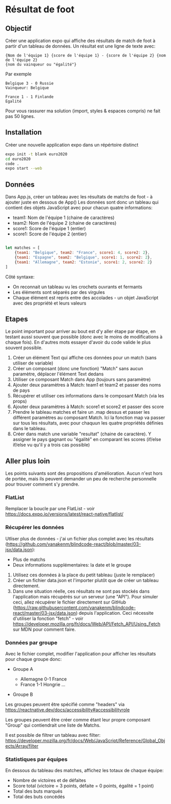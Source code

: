 # Résultat de foot

## Objectif

Créer une application expo qui affiche des résultats de match de foot à partir d'un tableau de données. Un résultat est une ligne de texte avec:

    {Nom de l'équipe 1} {score de l'équipe 1} - {score de l'équipe 2} {nom de l'équipe 2}
    {nom du vainqueur ou "égalité"}

Par exemple

    Belgique 3 - 0 Russie
    Vainqueur: Belgique

    France 1 - 1 Finlande
    Egalité

Pour vous rassurer ma solution (import, styles & espaces compris) ne fait pas 50 lignes.

## Installation

Créer une nouvelle application expo dans un répértoire distinct

```bash
expo init -t blank euro2020
cd euro2020
code .
expo start --web
```

## Données

Dans App.js, créer un tableau avec les résultats de matchs de foot - à ajouter juste en dessous de App()
Les données sont donc un tableau qui contient des objets JavaScript avec pour chacun quatre informations:

- team1: Nom de l'équipe 1 (chaine de caractères)
- team2: Nom de l'équipe 2 (chaine de caractères)
- score1: Score de l'équipe 1 (entier)
- score1: Score de l'équipe 2 (entier)

```Javascript

let matches = [
    {team1: "Belgique", team2: "France", score1: 4, score2: 2},
    {team1: "Espagne", team2: "Belgique", score1: 1, score2: 2},
    {team1: "Allemagne", team2: "Estonie", score1: 2, score2: 2}
]
```

Côté syntaxe:

- On reconnait un tableau vu les crochets ouvrants et fermants
- Les éléments sont séparés par des virgules
- Chaque élément est repris entre des accolades - un objet JavaScript avec des propriété et leurs valeurs 

## Etapes

Le point important pour arriver au bout est d'y aller étape par étape, en testant aussi souvent que possible (donc avec le moins de modifications à chaque fois). En d'autres mots essayer d'avoir du code valide le plus souvent possible.

1. Créer un élément Text qui affiche ces données pour un match (sans utiliser de variable)
2. Créer un composant (donc une fonction) "Match" sans aucun paramètre, déplacer l'élément Text dedans
3. Utiliser ce composant Match dans App (toujours sans paramètre)
4. Ajouter deux paramètres à Match: team1 et team2 et passer des noms de pays
5. Récupérer et utiliser ces informations dans le composant Match (via les props)
6. Ajouter deux paramètres à Match: score1 et score2 et passer des score
7. Prendre le tableau matches et faire un .map dessus et passer les différent paramètres au composant Match. Ici la fonction map va passer sur tous les résultats, avec pour chaquun les quatre propriétés définies dans le tableau.
8. Créer dans match une variable "resultat" (chaine de caractère). Y assigner le pays gagnant ou "égalité" en comparant les scores (if/else if/else vu qu'il y a trois cas possible)

## Aller plus loin

Les points suivants sont des propositions d'amélioration. Aucun n'est hors de portée, mais ils peuvent demander un peu de recherche personnelle pour trouver comment s'y prendre.

### FlatList

Remplacer la boucle par une FlatList - voir https://docs.expo.io/versions/latest/react-native/flatlist/

### Récupérer les données

Utliser plus de données - j'ai un fichier plus complet avec les résultats (https://github.com/vanakenm/blindcode-react/blob/master/03-jsx/data.json):

- Plus de matchs
- Deux informations supplémentaires: la date et le groupe

1. Utilisez ces données à la place du petit tableau (juste le remplacer)
1. Créer un fichier data.json et l'importer plutôt que de créer un tableau directement.
1. Dans une situation réelle, ces résultats ne sont pas stockés dans l'application mais récupérés sur un serveur (une "API"). Pour simuler ceci, allez récupérer le fichier directement sur GitHub (https://raw.githubusercontent.com/vanakenm/blindcode-react/master/03-jsx/data.json) depuis l'application. Ceci nécessite d'utiliser la fonction "fetch" - voir https://developer.mozilla.org/fr/docs/Web/API/Fetch_API/Using_Fetch sur MDN pour comment faire.

### Données par groupe

Avec le fichier complet, modifier l'application pour afficher les résultats pour chaque groupe donc:

- Groupe A
  - Allemagne 0-1 France
  - France 1-1 Hongrie
...

- Groupe B

Les groupes peuvent être spécifié comme "headers" via https://reactnative.dev/docs/accessibility#accessibilityrole

Les groupes peuvent être créer comme étant leur propre composant "Group" qui contiendrait une liste de Matchs.

Il est possible de filtrer un tableau avec filter: https://developer.mozilla.org/fr/docs/Web/JavaScript/Reference/Global_Objects/Array/filter


### Statistiques par équipes

En dessous du tableau des matches, affichez les totaux de chaque équipe:

- Nombre de victoires et de défaites
- Score total (victoire = 3 points, défaite = 0 points, égalité = 1 point)
- Total des buts marqués
- Total des buts concédés





